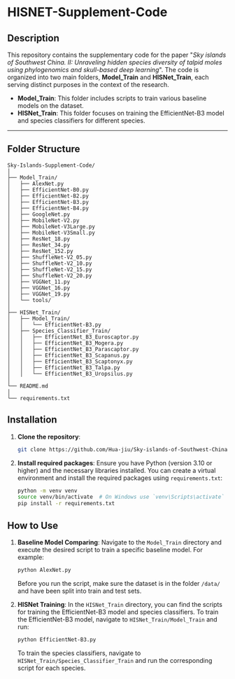 # HISNET-Supplement-Code

## Description

This repository contains the supplementary code for the paper "*Sky islands of Southwest China. II: Unraveling hidden species diversity of talpid moles using phylogenomics and skull-based deep learning*". The code is organized into two main folders, **Model_Train** and **HISNet_Train**, each serving distinct purposes in the context of the research.

- **Model_Train**: This folder includes scripts to train various baseline models on the dataset.
- **HISNet_Train**: This folder focuses on training the EfficientNet-B3 model and species classifiers for different species.

---

## Folder Structure
```
Sky-Islands-Supplement-Code/
│
├── Model_Train/
│   ├── AlexNet.py
│   ├── EfficientNet-B0.py
│   ├── EfficientNet-B2.py
│   ├── EfficientNet-B3.py
│   ├── EfficientNet-B4.py
│   ├── GoogleNet.py
│   ├── MobileNet-V2.py
│   ├── MobileNet-V3Large.py
│   ├── MobileNet-V3Small.py
│   ├── ResNet_18.py
│   ├── ResNet_34.py
│   ├── ResNet_152.py
│   ├── ShuffleNet-V2_05.py
│   ├── ShuffleNet-V2_10.py
│   ├── ShuffleNet-V2_15.py
│   ├── ShuffleNet-V2_20.py
│   ├── VGGNet_11.py
│   ├── VGGNet_16.py
│   ├── VGGNet_19.py
│   └── tools/
│
├── HISNet_Train/
│   ├── Model_Train/
│   │   └── EfficientNet-B3.py
│   ├── Species_Classifier_Train/
│   │   ├── EfficientNet_B3_Euroscaptor.py
│   │   ├── EfficientNet_B3_Mogera.py
│   │   ├── EfficientNet_B3_Parascaptor.py
│   │   ├── EfficientNet_B3_Scapanus.py
│   │   ├── EfficientNet_B3_Scaptonyx.py
│   │   ├── EfficientNet_B3_Talpa.py
│   │   └── EfficientNet_B3_Uropsilus.py
│
└── README.md
│
└── requirements.txt
```

## Installation

1. **Clone the repository**:
   ```bash
   git clone https://github.com/Hua-jiu/Sky-islands-of-Southwest-China.-II-Supplement-Code.git
   ```

2. **Install required packages**:
   Ensure you have Python (version 3.10 or higher) and the necessary libraries installed. You can create a virtual environment and install the required packages using `requirements.txt`:
   ```bash
   python -m venv venv
   source venv/bin/activate  # On Windows use `venv\Scripts\activate`
   pip install -r requirements.txt
   ```
## How to Use

1. **Baseline Model Comparing**:
    Navigate to the `Model_Train` directory and execute the desired script to train a specific baseline model. For example:
    ```bash
    python AlexNet.py
    ```
    Before you run the script, make sure the dataset is in the folder `/data/` and have been split into train and test sets.

2. **HISNet Training**:
    In the `HISNet_Train` directory, you can find the scripts for training the EfficientNet-B3 model and species classifiers. To train the EfficientNet-B3 model, navigate to `HISNet_Train/Model_Train` and run:
    ```bash
    python EfficientNet-B3.py
    ```
    To train the species classifiers, navigate to `HISNet_Train/Species_Classifier_Train` and run the corresponding script for each species.
